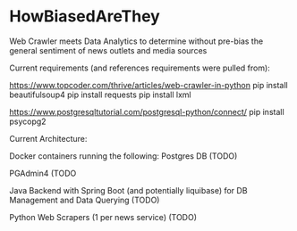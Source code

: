 # HowBiasedAreThey
Web Crawler meets Data Analytics to determine without pre-bias the general sentiment of news outlets and media sources

Current requirements (and references requirements were pulled from):

  
https://www.topcoder.com/thrive/articles/web-crawler-in-python
  pip install beautifulsoup4
  pip install requests
  pip install lxml
  
https://www.postgresqltutorial.com/postgresql-python/connect/
  pip install psycopg2

Current Architecture:

Docker containers running the following:
Postgres DB (TODO)

PGAdmin4 (TODO

Java Backend with Spring Boot (and potentially liquibase) for DB Management and Data Querying (TODO)

Python Web Scrapers (1 per news service) (TODO)

